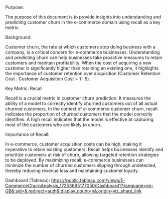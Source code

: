 Purpose:

The purpose of this document is to provide insights into understanding and predicting customer churn in the e-commerce domain using recall as a key metric.

Background:

Customer churn, the rate at which customers stop doing business with a company, is a critical concern for e-commerce businesses. Understanding and predicting churn can help businesses take proactive measures to retain customers and maintain profitability. When the cost of acquiring a new customer is significantly higher than retaining an existing one, it highlights the importance of customer retention over acquisition (Customer Retention Cost : Customer Acquisition Cost = 1 : 5).

Key Metric: Recall

Recall is a crucial metric in customer churn prediction. It measures the ability of a model to correctly identify churned customers out of all actual churned customers. In the context of e-commerce customer churn, recall indicates the proportion of churned customers that the model correctly identifies. A high recall indicates that the model is effective at capturing most of the customers who are likely to churn.

Importance of Recall:

In e-commerce, customer acquisition costs can be high, making it imperative to retain existing customers. Recall helps businesses identify and prioritize customers at risk of churn, allowing targeted retention strategies to be deployed. By maximizing recall, e-commerce businesses can minimize the number of churned customers slipping through undetected, thereby reducing revenue loss and maintaining customer loyalty.

Dashboard (Tableau): https://public.tableau.com/views/E-CommerceChurnAnalysis_17253695177050/Dashboard1?:language=en-GB&:sid=&:redirect=auth&:display_count=n&:origin=viz_share_link
